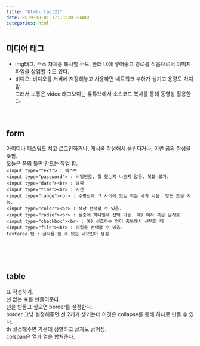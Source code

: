 ```yaml
---
title: "html- tag(2)"
date: 2019-10-01 17:13:20 -0400
categories: html
---
```

 
## 미디어 태그 <br>
- img태그. 주소 자체를 복사할 수도, 폴더 내에 넣어놓고 경로를 적음으로써 이미지파일을 삽입할 수도 있다.<br>
- 비디오: 비디오를 서버에 저장해놓고 사용하면 네트워크 부하가 생기고 용량도 차지함.<br>
그래서 보통은 video 태그보다는 유튜브에서 소스코드 복사를 통해 동영상 활용한다.<br><br><br>
 
## form<br>
아이디나 패스워드 치고 로그인하거나, 게시물 작성해서 올린다거나, 이런 폼의 작성을 뜻함.<br>
오늘은 폼의 틀만 만드는 작업 함.<br>
  ​```<input type="text"> : 텍스트  
  ​```<br>
  ​```<input type="password"> : 비밀번호. 뭘 쳤는지 나오지 않음. 복붙 불가.
  ​```<br>
  ​```<input type="date"><br> : 날짜
  ​```<br>
  ​```<input type="time"><br> : 시간
  ​```<br>
  ​```<input type="range"><br> : 수평선과 그 사이에 있는 작은 바가 나옴. 정도 조절 가능.
  ​```<br>
  ​```<input type="color"><br> : 색상 선택할 수 있음.
  ​```<br>
  ​```<input type="radio"><br> : 둘중에 하나일때 선택 가능. 예) 여자 혹은 남자로
  ​```<br>
  ​```<input type="checkbox"><br> : 예) 선호하는 언어 중복해서 선택할 때
  ​```<br>
  ​```<input type="file"><br> : 파일을 선택할 수 있음.
  ​```<br>
  ​```textarea 탭 : 글자를 쓸 수 있는 네모칸이 생김.
​```


<br><br><br>
## table<br>
표 작성하기. <br>선 없는 표를 만들어준다.<br>
선을 만들고 싶으면 border를 설정한다.<br> 
border 그냥 설정해주면 선 2개가 생기는데 이것은 collapse를 통해 하나로 만들 수 있다.<br>
th 설정해주면 가운데 정렬하고 글자도 굵어짐.<br>
colspan은 열과 열을 합쳐준다.<br>
